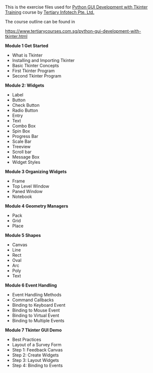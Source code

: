 This is the exercise files used for <a target="_blank" href="https://www.tertiarycourses.com.sg/python-gui-development-with-tkinter.html">Python GUI Development with Tkinter Training</a> course by <a target="_blank" title="Adult Learning Courses in Singapore" href="https://www.tertiarycourses.com.sg/">Tertiary Infotech Pte. Ltd.</a>

The course outline can be found in 

https://www.tertiarycourses.com.sg/python-gui-development-with-tkinter.html

<p><strong>Module 1 Get Started</strong></p>
<ul>
<li>What is Tkinter</li>
<li>Installing and Importing Tkinter</li>
<li>Basic Tkinter Concepts</li>
<li>First Tkinter Program</li>
<li>Second Tkinter Program</li>
</ul>
<p><strong>Module 2: Widgets</strong></p>
<ul>
<li>Label&nbsp;</li>
<li>Button</li>
<li>Check Button</li>
<li>Radio Button</li>
<li>Entry</li>
<li>Text</li>
<li>Combo Box</li>
<li>Spin Box</li>
<li>Progress Bar</li>
<li>Scale Bar</li>
<li>Treeview</li>
<li>Scroll bar</li>
<li>Message Box</li>
<li>Widget Styles</li>
</ul>
<p><strong>Module 3 Organizing Widgets</strong></p>
<ul>
<li>Frame</li>
<li>Top Level Window</li>
<li>Paned Window</li>
<li>Notebook</li>
</ul>
<p><strong>Module 4 Geometry Managers</strong></p>
<ul>
<li>Pack</li>
<li>Grid</li>
<li>Place</li>
</ul>
<p><strong>Module 5 Shapes</strong></p>
<ul>
<li>Canvas</li>
<li>Line</li>
<li>Rect</li>
<li>Oval</li>
<li>Arc</li>
<li>Poly</li>
<li>Text</li>
</ul>
<p><strong>Module 6 Event Handling</strong></p>
<ul>
<li>Event Handling Methods</li>
<li>Command Callbacks</li>
<li>Binding to Keyboard Event</li>
<li>Binding to Mouse Event</li>
<li>Binding to Virtual Event</li>
<li>Binding to Multiple Events</li>
</ul>
<p><strong>Module 7 Tkinter GUI Demo</strong></p>
<ul>
<li>Best Practices</li>
<li>Layout of a Survey Form</li>
<li>Step 1: Feedback Canvas</li>
<li>Step 2: Create Widgets</li>
<li>Step 3: Layout Widgets</li>
<li>Step 4: Binding to Events</li>
</ul>

